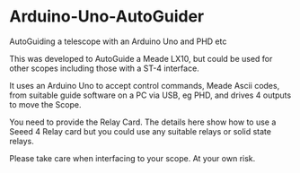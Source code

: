 # Arduino-Uno-AutoGuider

AutoGuiding a telescope with an Arduino Uno and PHD etc

This was developed to AutoGuide a Meade LX10, but could be used for other scopes including those with a ST-4 interface.

It uses an Arduino Uno to accept control commands, Meade Ascii codes, from suitable guide software on a PC via USB, eg PHD, 
and drives 4 outputs to move the Scope.

You need to provide the Relay Card. The details here show how to use a Seeed 4 Relay card but you could use any suitable relays 
or solid state relays.

Please take care when interfacing to your scope. At your own risk.

